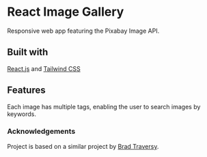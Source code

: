 # React Image Gallery
Responsive web app featuring the Pixabay Image API.

## Built with
[React.js](https://reactjs.org/) and [Tailwind CSS](https://tailwindcss.com/)

## Features
Each image has multiple tags, enabling the user to search images by keywords.

### Acknowledgements
Project is based on a similar project by [Brad Traversy](https://www.youtube.com/channel/UC29ju8bIPH5as8OGnQzwJyA).
